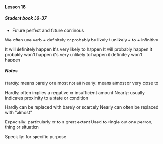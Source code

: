 #### Lesson 16

##### Student book 36-37

- Future perfect and future continous

We often use verb + definitely or probably 
be likely / unlikely + to + infinitive

It will definitely happen
It's very likely to happen
It will probably happen
it probably won't happen
it's very unlikely to happen
it definitely won't happen

##### Notes

Hardly: means barely or almost not all
Nearly: means almost or very close to 

Hardly: often implies a negative or insufficient amount
Nearly: usually indicates proximity to a state or condition

Hardly can be replaced with barely or scarcely
Nearly can often be replaced with "almost"

Especially: particularly or to a great extent
Used to single out one person, thing or situation


Specially: for specific purpose
